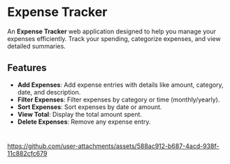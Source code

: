 # Expense Tracker

An **Expense Tracker** web application designed to help you manage your expenses efficiently. Track your spending, categorize expenses, and view detailed summaries.

## Features

- **Add Expenses**: Add expense entries with details like amount, category, date, and description.
- **Filter Expenses**: Filter expenses by category or time (monthly/yearly).
- **Sort Expenses**: Sort expenses by date or amount.
- **View Total**: Display the total amount spent.
- **Delete Expenses**: Remove any expense entry.

#
https://github.com/user-attachments/assets/588ac912-b687-4acd-938f-11c882cfc679
